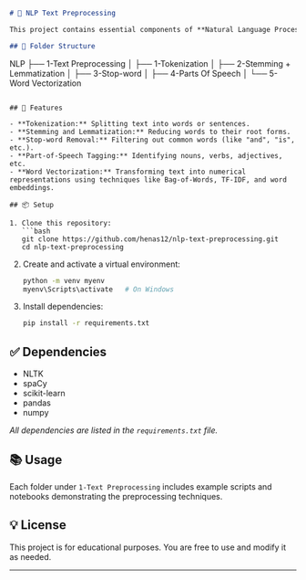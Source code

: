 ```markdown
# 🧠 NLP Text Preprocessing

This project contains essential components of **Natural Language Processing (NLP)** preprocessing. It is structured step-by-step for better understanding and modularity.

## 📁 Folder Structure

```

NLP
├── 1-Text Preprocessing
│   ├── 1-Tokenization
│   ├── 2-Stemming + Lemmatization
│   ├── 3-Stop-word
│   ├── 4-Parts Of Speech
│   └── 5-Word Vectorization

````

## 🧰 Features

- **Tokenization:** Splitting text into words or sentences.
- **Stemming and Lemmatization:** Reducing words to their root forms.
- **Stop-word Removal:** Filtering out common words (like "and", "is", etc.).
- **Part-of-Speech Tagging:** Identifying nouns, verbs, adjectives, etc.
- **Word Vectorization:** Transforming text into numerical representations using techniques like Bag-of-Words, TF-IDF, and word embeddings.

## 📦 Setup

1. Clone this repository:
   ```bash
   git clone https://github.com/henas12/nlp-text-preprocessing.git
   cd nlp-text-preprocessing
````

2. Create and activate a virtual environment:

   ```bash
   python -m venv myenv
   myenv\Scripts\activate   # On Windows
   ```

3. Install dependencies:

   ```bash
   pip install -r requirements.txt
   ```

## ✅ Dependencies

* NLTK
* spaCy
* scikit-learn
* pandas
* numpy

*All dependencies are listed in the `requirements.txt` file.*

## 📚 Usage

Each folder under `1-Text Preprocessing` includes example scripts and notebooks demonstrating the preprocessing techniques.

## 💡 License

This project is for educational purposes. You are free to use and modify it as needed.

---
